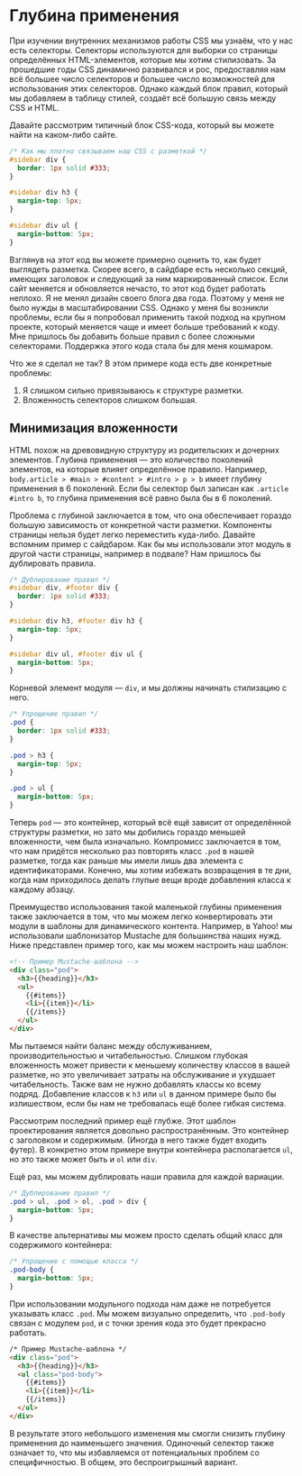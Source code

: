 # Глубина применения
При изучении внутренних механизмов работы CSS мы узнаём, что у нас есть селекторы. Селекторы используются для выборки со страницы определённых HTML-элементов, которые мы хотим стилизовать. За прошедшие годы CSS динамично развивался и рос, предоставляя нам всё большее число селекторов и большее число возможностей для использования этих селекторов. Однако каждый блок правил, который мы добавляем в таблицу стилей, создаёт всё большую связь между CSS и HTML.

Давайте рассмотрим типичный блок CSS-кода, который вы можете найти на каком-либо сайте.

```css
/* Как мы плотно связываем наш CSS с разметкой */
#sidebar div {
  border: 1px solid #333;
}

#sidebar div h3 { 
  margin-top: 5px;
}

#sidebar div ul {
  margin-bottom: 5px; 
}
```

Взглянув на этот код вы можете примерно оценить то, как будет выглядеть разметка. Скорее всего, в сайдбаре есть несколько секций, имеющих заголовок и следующий за ним маркированный список. Если сайт меняется и обновляется нечасто, то этот код будет работать неплохо. Я не менял дизайн своего блога два года. Поэтому у меня не было нужды в масштабировании CSS. Однако у меня бы возникли проблемы, если бы я попробовал применить такой подход на крупном проекте, который меняется чаще и имеет больше требований к коду. Мне пришлось бы добавить больше правил с более сложными селекторами. Поддержка этого кода стала бы для меня кошмаром.

Что же я сделал не так? В этом примере кода есть две конкретные проблемы:

1. Я слишком сильно привязываюсь к структуре разметки.
2. Вложенность селекторов слишком большая.

## Минимизация вложенности
HTML похож на древовидную структуру из родительских и дочерних элементов. Глубина применения — это количество поколений элементов, на которые влияет определённое правило. Например, `body.article > #main > #content > #intro > p > b` имеет глубину применения в 6 поколений. Если бы селектор был записан как `.article #intro b`, то глубина применения всё равно была бы в 6 поколений.

Проблема с глубиной заключается в том, что она обеспечивает гораздо большую зависимость от конкретной части разметки. Компоненты страницы нельзя будет легко переместить куда-либо. Давайте вспомним пример с сайдбаром. Как бы мы использовали этот модуль в другой части страницы, например в подвале? Нам пришлось бы дублировать правила.

```css
/* Дублирование правил */
#sidebar div, #footer div {
  border: 1px solid #333;
}

#sidebar div h3, #footer div h3 { 
  margin-top: 5px;
}

#sidebar div ul, #footer div ul {
  margin-bottom: 5px; 
} 
```

Корневой элемент модуля — `div`, и мы должны начинать стилизацию с него.

```css
/* Упрощение правил */
.pod {
  border: 1px solid #333;
}

.pod > h3 { 
  margin-top: 5px;
}

.pod > ul {
  margin-bottom: 5px; 
} 
```

Теперь `pod` — это контейнер, который всё ещё зависит от определённой структуры разметки, но зато мы добились гораздо меньшей вложенности, чем была изначально. Компромисс заключается в том, что нам придётся несколько раз повторять класс `.pod` в нашей разметке, тогда как раньше мы имели лишь два элемента с идентификаторами. Конечно, мы хотим избежать возвращения в те дни, когда нам приходилось делать глупые вещи вроде добавления класса к каждому абзацу.

Преимущество использования такой маленькой глубины применения также заключается в том, что мы можем легко конвертировать эти модули в шаблоны для динамического контента. Например, в Yahoo! мы использовали шаблонизатор Mustache для большинства наших нужд. Ниже представлен пример того, как мы можем настроить наш шаблон:

```html
<!-- Пример Mustache-шаблона -->
<div class="pod">
  <h3>{{heading}}</h3>
  <ul>
    {{#items}}
    <li>{{item}}</li>
    {{/items}}
  </ul>
</div> 
```

Мы пытаемся найти баланс между обслуживанием, производительностью и читабельностью. Слишком глубокая вложенность может привести к меньшему количеству классов в вашей разметке, но это увеличивает затраты на обслуживание и ухудшает читабельность. Также вам не нужно добавлять классы ко всему подряд. Добавление классов к `h3` или `ul` в данном примере было бы излишеством, если бы нам не требовалась ещё более гибкая система.

Рассмотрим последний пример ещё глубже. Этот шаблон проектирования является довольно распространённым. Это контейнер с заголовком и содержимым. (Иногда в него также будет входить футер). В конкретно этом примере внутри контейнера располагается `ul`, но это также может быть и `ol` или `div`.

Ещё раз, мы можем дублировать наши правила для каждой вариации.

```css
/* Дублирование правил */
.pod > ul, .pod > ol, .pod > div {
  margin-bottom: 5px; 
} 
```

В качестве альтернативы мы можем просто сделать общий класс для содержимого контейнера:

```css
/* Упрощение с помощью класса */
.pod-body {
  margin-bottom: 5px; 
} 
```

При использовании модульного подхода нам даже не потребуется указывать класс `.pod`. Мы можем визуально определить, что `.pod-body` связан с модулем `pod`, и с точки зрения кода это будет прекрасно работать.

```html
/* Пример Mustache-шаблона */
<div class="pod">
  <h3>{{heading}}</h3>
  <ul class="pod-body">
    {{#items}}
    <li>{{item}}</li>
    {{/items}}
  </ul>
</div> 
```

В результате этого небольшого изменения мы смогли снизить глубину применения до наименьшего значения. Одиночный селектор также означает то, что мы избавляемся от потенциальных проблем со специфичностью. В общем, это беспроигрышный вариант.